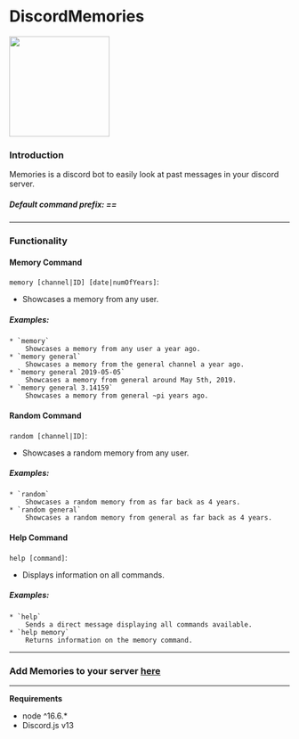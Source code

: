 # DiscordMemories
<img src="https://cdn.discordapp.com/avatars/867469054931501078/bf64ca402609e37b2db3f9395a652abd.webp" width=180 height=180>

### Introduction
Memories is a discord bot to easily look at past messages in your discord server.

##### Default command prefix: ==
---
### Functionality


#### Memory Command
`memory [channel|ID] [date|numOfYears]`:
- Showcases a memory from any user.
##### Examples:
    * `memory` 
        Showcases a memory from any user a year ago.
    * `memory general` 
        Showcases a memory from the general channel a year ago.
    * `memory general 2019-05-05` 
        Showcases a memory from general around May 5th, 2019.
    * `memory general 3.14159` 
        Showcases a memory from general ~pi years ago.
    
    
#### Random Command
`random [channel|ID]`:
- Showcases a random memory from any user.
##### Examples:
    * `random` 
        Showcases a random memory from as far back as 4 years.   
    * `random general` 
        Showcases a random memory from general as far back as 4 years.
        
#### Help Command
`help [command]`:
- Displays information on all commands.
##### Examples:
    * `help`
        Sends a direct message displaying all commands available.
    * `help memory` 
        Returns information on the memory command.

---
###  Add Memories to your server [here](https://discord.com/oauth2/authorize?client_id=867469054931501078&permissions=68608&scope=bot)
---
**Requirements** 
* node ^16.6.*
* Discord.js v13
